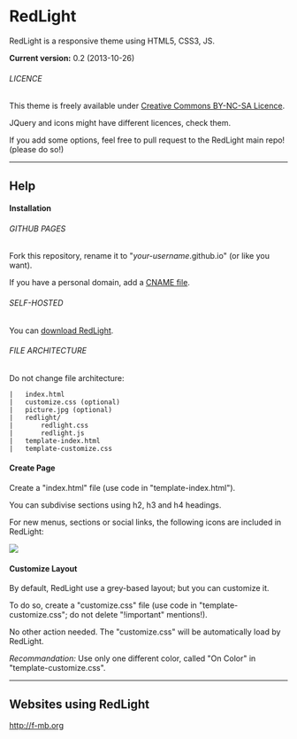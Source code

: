 RedLight
========

RedLight is a responsive theme using HTML5, CSS3, JS.

**Current version:** 0.2 (2013-10-26)

###### LICENCE

This theme is freely available under <a href="http://creativecommons.org/licenses/by-nc-sa/3.0/" target="_blank">Creative Commons BY-NC-SA Licence</a>.

JQuery and icons might have different licences, check them.

If you add some options, feel free to pull request to the RedLight main repo! (please do so!)


***

## Help

#### Installation

###### GITHUB PAGES

Fork this repository, rename it to "*your-username*.github.io" (or like you want).

If you have a personal domain, add a <a href="https://help.github.com/articles/setting-up-a-custom-domain-with-pages" target="_blank">CNAME file</a>.

###### SELF-HOSTED

You can <a href="#">download RedLight</a>.

###### FILE ARCHITECTURE

Do not change file architecture:

	|	index.html
	|	customize.css (optional)
	|	picture.jpg (optional)
	|	redlight/
	|		redlight.css
	|		redlight.js
	|	template-index.html
	|	template-customize.css



#### Create Page

Create a "index.html" file (use code in "template-index.html").

You can subdivise sections using h2, h3 and h4 headings. 

For new menus, sections or social links, the following icons are included in RedLight:

<img src="icons/icons.jpg"/>

#### Customize Layout

By default, RedLight use a grey-based layout; but you can customize it.

To do so, create a "customize.css" file (use code in "template-customize.css"; do not delete "!important" mentions!).

No other action needed. The "customize.css" will be automatically load by RedLight.

*Recommandation:* Use only one different color, called "On Color" in "template-customize.css".



***

## Websites using RedLight

http://f-mb.org

